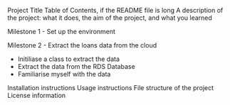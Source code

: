 Project Title
Table of Contents, if the README file is long
A description of the project: what it does, the aim of the project, and what you learned

Milestone 1 - Set up the environment

Milestone 2 - Extract the loans data from the cloud
- Initiliase a class to extract the data
- Extract the data from the RDS Database
- Familiarise myself with the data



Installation instructions
Usage instructions
File structure of the project
License information
